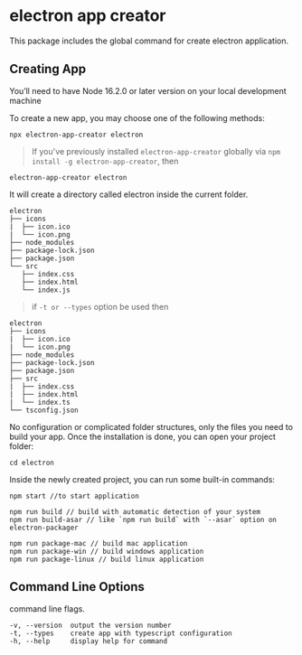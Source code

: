 # electron app creator

This package includes the global command for create electron application.

## Creating App

You’ll need to have Node 16.2.0 or later version on your local development machine

To create a new app, you may choose one of the following methods:

```
npx electron-app-creator electron
```

> If you've previously installed `electron-app-creator` globally via `npm install -g electron-app-creator`, then

```
electron-app-creator electron
```

It will create a directory called electron inside the current folder.

```
electron
├── icons
|  ├── icon.ico
|  └── icon.png
├── node_modules
├── package-lock.json
├── package.json
└── src
   ├── index.css
   ├── index.html
   └── index.js
```

> if `-t or --types` option be used then

```
electron
├── icons
|  ├── icon.ico
|  └── icon.png
├── node_modules
├── package-lock.json
├── package.json
├── src
|  ├── index.css
|  ├── index.html
|  └── index.ts
└── tsconfig.json
```

No configuration or complicated folder structures, only the files you need to build your app.
Once the installation is done, you can open your project folder:

```
cd electron
```

Inside the newly created project, you can run some built-in commands:

```
npm start //to start application

npm run build // build with automatic detection of your system
npm run build-asar // like `npm run build` with `--asar` option on electron-packager

npm run package-mac // build mac application
npm run package-win // build windows application
npm run package-linux // build linux application
```

## Command Line Options

command line flags.

```
-v, --version  output the version number
-t, --types    create app with typescript configuration
-h, --help     display help for command
```
